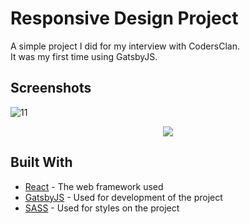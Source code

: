 # Responsive Design Project

A simple project I did for my interview with CodersClan.<br/>
It was my first time using GatsbyJS.

## Screenshots

![11](https://user-images.githubusercontent.com/37442651/84577605-30a91400-adbe-11ea-937b-f7a547298558.png)
</br>
<p align="center">
  <img src=https://user-images.githubusercontent.com/37442651/84577490-ec694400-adbc-11ea-80ba-a29d06afd090.png>
</p>

## Built With

- [React](https://reactjs.org/docs/) - The web framework used
- [GatsbyJS](https://www.gatsbyjs.org/) - Used for development of the project
- [SASS](https://sass-lang.com/) - Used for styles on the project
